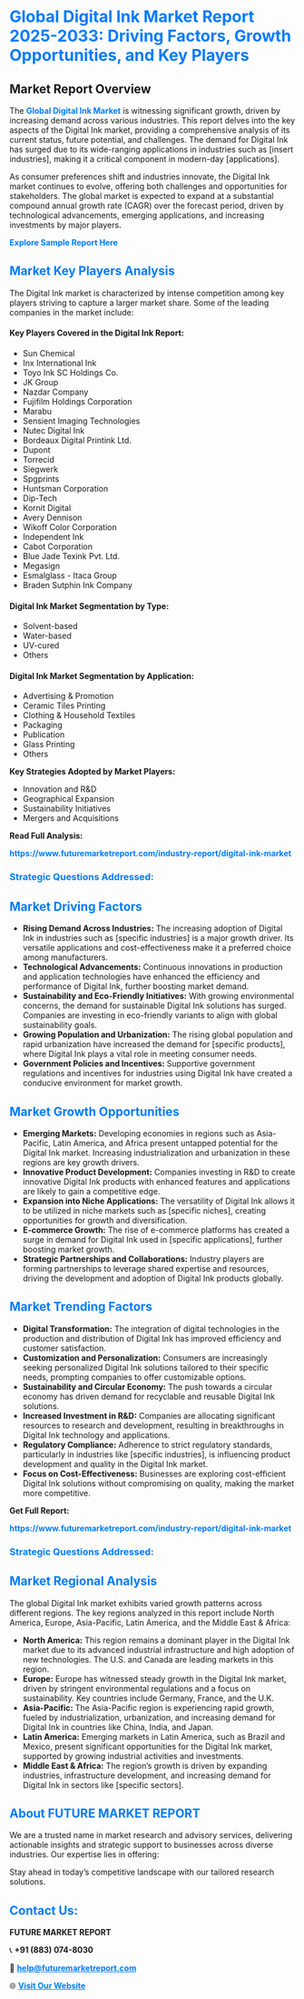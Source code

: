 <h1 style="color: #007BFF;">Global Digital Ink Market Report 2025-2033: Driving Factors, Growth Opportunities, and Key Players</h1>

<section id="overview">
<h2>Market Report Overview</h2>
<p>The <a href="https://www.futuremarketreport.com/industry-report/digital-ink-market" style="color: #007BFF; text-decoration: none;"><strong>Global Digital Ink Market</strong></a> is witnessing significant growth, driven by increasing demand across various industries. This report delves into the key aspects of the Digital Ink market, providing a comprehensive analysis of its current status, future potential, and challenges. The demand for Digital Ink has surged due to its wide-ranging applications in industries such as [insert industries], making it a critical component in modern-day [applications].</p>
<p>As consumer preferences shift and industries innovate, the Digital Ink market continues to evolve, offering both challenges and opportunities for stakeholders. The global market is expected to expand at a substantial compound annual growth rate (CAGR) over the forecast period, driven by technological advancements, emerging applications, and increasing investments by major players.</p>
</section>

<section id="overview">
<p><a href="https://www.futuremarketreport.com/request-sample/reportId=87851" style="color: #007BFF; text-decoration: none;"><strong>Explore Sample Report Here</strong></a></p>
</section>

<section id="key-players">
<h2 style="color: #007BFF;">Market Key Players Analysis</h2>
<p>The Digital Ink market is characterized by intense competition among key players striving to capture a larger market share. Some of the leading companies in the market include:</p>
<h4>Key Players Covered in the Digital Ink Report:</h4>
<ul><li>Sun Chemical</li><li>Inx International Ink</li><li>Toyo Ink SC Holdings Co.</li><li>JK Group</li><li>Nazdar Company</li><li>Fujifilm Holdings Corporation</li><li>Marabu</li><li>Sensient Imaging Technologies</li><li>Nutec Digital Ink</li><li>Bordeaux Digital Printink Ltd.</li><li>Dupont</li><li>Torrecid</li><li>Siegwerk</li><li>Spgprints</li><li>Huntsman Corporation</li><li>Dip-Tech</li><li>Kornit Digital</li><li>Avery Dennison</li><li>Wikoff Color Corporation</li><li>Independent Ink</li><li>Cabot Corporation</li><li>Blue Jade Texink Pvt. Ltd.</li><li>Megasign</li><li>Esmalglass - Itaca Group</li><li>Braden Sutphin Ink Company</li></ul>
<h4>Digital Ink Market Segmentation by Type:</h4>
<ul><li>Solvent-based</li><li>Water-based</li><li>UV-cured</li><li>Others</li></ul>

<h4>Digital Ink Market Segmentation by Application:</h4>
<ul><li>Advertising &amp; Promotion</li><li>Ceramic Tiles Printing</li><li>Clothing &amp; Household Textiles</li><li>Packaging</li><li>Publication</li><li>Glass Printing</li><li>Others</li></ul>
<p><strong>Key Strategies Adopted by Market Players:</strong></p>
<ul>
<li>Innovation and R&D</li>
<li>Geographical Expansion</li>
<li>Sustainability Initiatives</li>
<li>Mergers and Acquisitions</li>
</ul>
</section>

<section>
<p><strong>Read Full Analysis: </strong></p><a href="https://www.futuremarketreport.com/industry-report/digital-ink-market" style="color: #007BFF; text-decoration: none;"><strong>https://www.futuremarketreport.com/industry-report/digital-ink-market</strong></a>
<h3 style="color: #007BFF;">Strategic Questions Addressed:</h3>
</section>

<section id="driving-factors">
<h2 style="color: #007BFF;">Market Driving Factors</h2>
<ul>
<li><strong>Rising Demand Across Industries:</strong> The increasing adoption of Digital Ink in industries such as [specific industries] is a major growth driver. Its versatile applications and cost-effectiveness make it a preferred choice among manufacturers.</li>
<li><strong>Technological Advancements:</strong> Continuous innovations in production and application technologies have enhanced the efficiency and performance of Digital Ink, further boosting market demand.</li>
<li><strong>Sustainability and Eco-Friendly Initiatives:</strong> With growing environmental concerns, the demand for sustainable Digital Ink solutions has surged. Companies are investing in eco-friendly variants to align with global sustainability goals.</li>
<li><strong>Growing Population and Urbanization:</strong> The rising global population and rapid urbanization have increased the demand for [specific products], where Digital Ink plays a vital role in meeting consumer needs.</li>
<li><strong>Government Policies and Incentives:</strong> Supportive government regulations and incentives for industries using Digital Ink have created a conducive environment for market growth.</li>
</ul>
</section>

<section id="growth-opportunities">
<h2 style="color: #007BFF;">Market Growth Opportunities</h2>
<ul>
<li><strong>Emerging Markets:</strong> Developing economies in regions such as Asia-Pacific, Latin America, and Africa present untapped potential for the Digital Ink market. Increasing industrialization and urbanization in these regions are key growth drivers.</li>
<li><strong>Innovative Product Development:</strong> Companies investing in R&D to create innovative Digital Ink products with enhanced features and applications are likely to gain a competitive edge.</li>
<li><strong>Expansion into Niche Applications:</strong> The versatility of Digital Ink allows it to be utilized in niche markets such as [specific niches], creating opportunities for growth and diversification.</li>
<li><strong>E-commerce Growth:</strong> The rise of e-commerce platforms has created a surge in demand for Digital Ink used in [specific applications], further boosting market growth.</li>
<li><strong>Strategic Partnerships and Collaborations:</strong> Industry players are forming partnerships to leverage shared expertise and resources, driving the development and adoption of Digital Ink products globally.</li>
</ul>
</section>

<section id="trending-factors">
<h2 style="color: #007BFF;">Market Trending Factors</h2>
<ul>
<li><strong>Digital Transformation:</strong> The integration of digital technologies in the production and distribution of Digital Ink has improved efficiency and customer satisfaction.</li>
<li><strong>Customization and Personalization:</strong> Consumers are increasingly seeking personalized Digital Ink solutions tailored to their specific needs, prompting companies to offer customizable options.</li>
<li><strong>Sustainability and Circular Economy:</strong> The push towards a circular economy has driven demand for recyclable and reusable Digital Ink solutions.</li>
<li><strong>Increased Investment in R&D:</strong> Companies are allocating significant resources to research and development, resulting in breakthroughs in Digital Ink technology and applications.</li>
<li><strong>Regulatory Compliance:</strong> Adherence to strict regulatory standards, particularly in industries like [specific industries], is influencing product development and quality in the Digital Ink market.</li>
<li><strong>Focus on Cost-Effectiveness:</strong> Businesses are exploring cost-efficient Digital Ink solutions without compromising on quality, making the market more competitive.</li>
</ul>
</section>

<section>
<p><strong>Get Full Report: </strong></p><a href="https://www.futuremarketreport.com/industry-report/digital-ink-market" style="color: #007BFF; text-decoration: none;"><strong>https://www.futuremarketreport.com/industry-report/digital-ink-market</strong></a>
<h3 style="color: #007BFF;">Strategic Questions Addressed:</h3>
</section>


<section id="regional-analysis">
<h2 style="color: #007BFF;">Market Regional Analysis</h2>
<p>The global Digital Ink market exhibits varied growth patterns across different regions. The key regions analyzed in this report include North America, Europe, Asia-Pacific, Latin America, and the Middle East & Africa:</p>
<ul>
<li><strong>North America:</strong> This region remains a dominant player in the Digital Ink market due to its advanced industrial infrastructure and high adoption of new technologies. The U.S. and Canada are leading markets in this region.</li>
<li><strong>Europe:</strong> Europe has witnessed steady growth in the Digital Ink market, driven by stringent environmental regulations and a focus on sustainability. Key countries include Germany, France, and the U.K.</li>
<li><strong>Asia-Pacific:</strong> The Asia-Pacific region is experiencing rapid growth, fueled by industrialization, urbanization, and increasing demand for Digital Ink in countries like China, India, and Japan.</li>
<li><strong>Latin America:</strong> Emerging markets in Latin America, such as Brazil and Mexico, present significant opportunities for the Digital Ink market, supported by growing industrial activities and investments.</li>
<li><strong>Middle East & Africa:</strong> The region’s growth is driven by expanding industries, infrastructure development, and increasing demand for Digital Ink in sectors like [specific sectors].</li>
</ul>
</section>

<footer>
<h2 style="color: #007BFF;">About FUTURE MARKET REPORT</h2>
<p>We are a trusted name in market research and advisory services, delivering actionable insights and strategic support to businesses across diverse industries. Our expertise lies in offering:</p>

<p>Stay ahead in today’s competitive landscape with our tailored research solutions.</p>

<h2 style="color: #007BFF;">Contact Us:</h2>
<p><strong>FUTURE MARKET REPORT</strong></p>
<p>📞 <strong>+91 (883) 074-8030</strong></p>
<p>📧 <strong><a href="mailto:help@futuremarketreport.com" style="color: #007BFF;">help@futuremarketreport.com</a></strong></p>
<p>🌐 <strong><a href="https://www.futuremarketreport.com/" style="color: #007BFF;">Visit Our Website</a></strong></p>
</footer>
